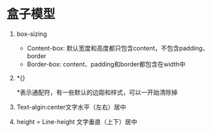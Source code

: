 # 盒子模型

1. box-sizing

   * Content-box: 默认宽度和高度都只包含content，不包含padding、border
   * Border-box: content、padding和border都包含在width中

2. *{}

   *表示通配符，有一些默认的边距和样式，可以一开始清除掉

3. Text-algin:center文字水平（左右）居中

4. height = Line-height 文字垂直（上下）居中